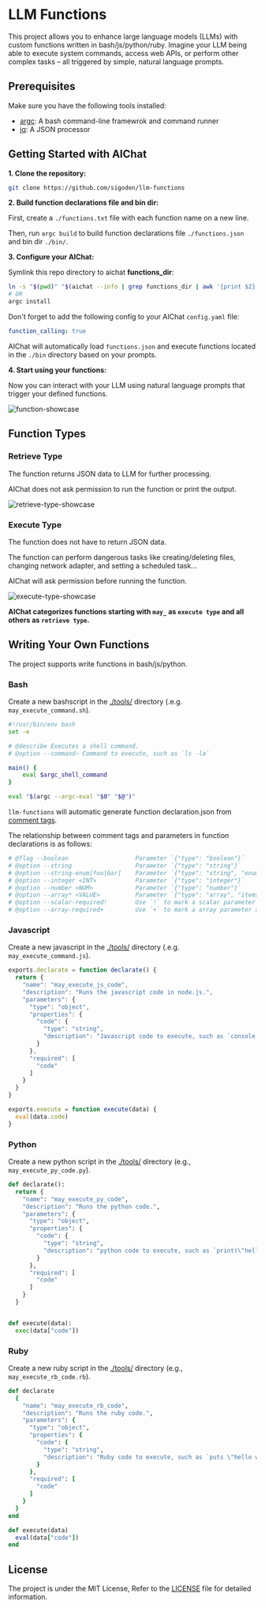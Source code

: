 # LLM Functions

This project allows you to enhance large language models (LLMs) with custom functions written in bash/js/python/ruby. Imagine your LLM being able to execute system commands, access web APIs, or perform other complex tasks – all triggered by simple, natural language prompts.

## Prerequisites

Make sure you have the following tools installed:

- [argc](https://github.com/sigoden/argc): A bash command-line framewrok and command runner
- [jq](https://github.com/jqlang/jq): A JSON processor

## Getting Started with AIChat

**1. Clone the repository:**

```sh
git clone https://github.com/sigoden/llm-functions
```

**2. Build function declarations file and bin dir:**

First, create a `./functions.txt` file with each function name on a new line.

Then, run `argc build` to build function declarations file `./functions.json` and bin dir `./bin/`.

**3. Configure your AIChat:**

Symlink this repo directory to aichat **functions_dir**:

```sh
ln -s "$(pwd)" "$(aichat --info | grep functions_dir | awk '{print $2}')"
# OR
argc install
```

Don't forget to add the following config to your AIChat `config.yaml` file:

```yaml
function_calling: true
```

AIChat will automatically load `functions.json` and execute functions located in the `./bin` directory based on your prompts.

**4. Start using your functions:**

Now you can interact with your LLM using natural language prompts that trigger your defined functions.

![function-showcase](https://github.com/sigoden/llm-functions/assets/4012553/391867dd-577c-4aaa-9ff2-c9e67fb0f3a3)


## Function Types

### Retrieve Type

The function returns JSON data to LLM for further processing.

AIChat does not ask permission to run the function or print the output.

![retrieve-type-showcase](https://github.com/sigoden/llm-functions/assets/4012553/7e628834-9863-444a-bad8-7b51bfb18dff)

### Execute Type

The function does not have to return JSON data.

The function can perform dangerous tasks like creating/deleting files, changing network adapter, and setting a scheduled task...

AIChat will ask permission before running the function.

![execute-type-showcase](https://github.com/sigoden/llm-functions/assets/4012553/bbe7f04d-4bad-49c8-b2f4-6b06290a63a4)

**AIChat categorizes functions starting with `may_` as `execute type` and all others as `retrieve type`.**

## Writing Your Own Functions

The project supports write functions in bash/js/python.

### Bash

Create a new bashscript in the [./tools/](./tools/) directory (.e.g. `may_execute_command.sh`).

```sh
#!/usr/bin/env bash
set -e

# @describe Executes a shell command.
# @option --command~ Command to execute, such as `ls -la`

main() {
    eval $argc_shell_command
}

eval "$(argc --argc-eval "$0" "$@")"
```

`llm-functions` will automatic generate function declaration.json from [comment tags](https://github.com/sigoden/argc?tab=readme-ov-file#comment-tags).

The relationship between comment tags and parameters in function declarations is as follows:

```sh
# @flag --boolean                   Parameter `{"type": "boolean"}`
# @option --string                  Parameter `{"type": "string"}`
# @option --string-enum[foo|bar]    Parameter `{"type": "string", "enum": ["foo", "bar"]}`
# @option --integer <INT>           Parameter `{"type": "integer"}`
# @option --number <NUM>            Parameter `{"type": "number"}`
# @option --array* <VALUE>          Parameter `{"type": "array", "items": {"type":"string"}}`
# @option --scalar-required!        Use `!` to mark a scalar parameter as required.
# @option --array-required+         Use `+` to mark a array parameter as required
```

### Javascript

Create a new javascript in the [./tools/](./tools/) directory (.e.g. `may_execute_command.js`).

```js
exports.declarate = function declarate() {
  return {
    "name": "may_execute_js_code",
    "description": "Runs the javascript code in node.js.",
    "parameters": {
      "type": "object",
      "properties": {
        "code": {
          "type": "string",
          "description": "Javascript code to execute, such as `console.log(\"hello world\")`"
        }
      },
      "required": [
        "code"
      ]
    }
  }
}

exports.execute = function execute(data) {
  eval(data.code)
}

```

### Python

Create a new python script in the [./tools/](./tools/) directory (e.g., `may_execute_py_code.py`).

```py
def declarate():
  return {
    "name": "may_execute_py_code",
    "description": "Runs the python code.",
    "parameters": {
      "type": "object",
      "properties": {
        "code": {
          "type": "string",
          "description": "python code to execute, such as `print(\"hello world\")`"
        }
      },
      "required": [
        "code"
      ]
    }
  }


def execute(data):
  exec(data["code"])
```

### Ruby

Create a new ruby script in the [./tools/](./tools/) directory (e.g., `may_execute_rb_code.rb`).

```rb
def declarate
  {
    "name": "may_execute_rb_code",
    "description": "Runs the ruby code.",
    "parameters": {
      "type": "object",
      "properties": {
        "code": {
          "type": "string",
          "description": "Ruby code to execute, such as `puts \"hello world\"`"
        }
      },
      "required": [
        "code"
      ]
    }
  }
end

def execute(data)
  eval(data["code"])
end
```

## License

The project is under the MIT License, Refer to the [LICENSE](https://github.com/sigoden/llm-functions/blob/main/LICENSE) file for detailed information.